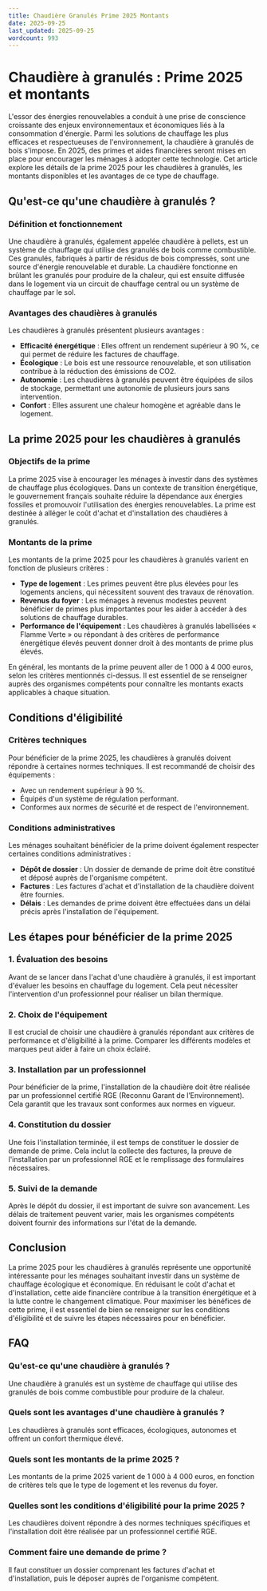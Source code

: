 ```yaml
---
title: Chaudière Granulés Prime 2025 Montants
date: 2025-09-25
last_updated: 2025-09-25
wordcount: 993
---
```


# Chaudière à granulés : Prime 2025 et montants

L'essor des énergies renouvelables a conduit à une prise de conscience croissante des enjeux environnementaux et économiques liés à la consommation d'énergie. Parmi les solutions de chauffage les plus efficaces et respectueuses de l'environnement, la chaudière à granulés de bois s'impose. En 2025, des primes et aides financières seront mises en place pour encourager les ménages à adopter cette technologie. Cet article explore les détails de la prime 2025 pour les chaudières à granulés, les montants disponibles et les avantages de ce type de chauffage.

## Qu'est-ce qu'une chaudière à granulés ?

### Définition et fonctionnement

Une chaudière à granulés, également appelée chaudière à pellets, est un système de chauffage qui utilise des granulés de bois comme combustible. Ces granulés, fabriqués à partir de résidus de bois compressés, sont une source d'énergie renouvelable et durable. La chaudière fonctionne en brûlant les granulés pour produire de la chaleur, qui est ensuite diffusée dans le logement via un circuit de chauffage central ou un système de chauffage par le sol.

### Avantages des chaudières à granulés

Les chaudières à granulés présentent plusieurs avantages :

- **Efficacité énergétique** : Elles offrent un rendement supérieur à 90 %, ce qui permet de réduire les factures de chauffage.
- **Écologique** : Le bois est une ressource renouvelable, et son utilisation contribue à la réduction des émissions de CO2.
- **Autonomie** : Les chaudières à granulés peuvent être équipées de silos de stockage, permettant une autonomie de plusieurs jours sans intervention.
- **Confort** : Elles assurent une chaleur homogène et agréable dans le logement.

## La prime 2025 pour les chaudières à granulés

### Objectifs de la prime

La prime 2025 vise à encourager les ménages à investir dans des systèmes de chauffage plus écologiques. Dans un contexte de transition énergétique, le gouvernement français souhaite réduire la dépendance aux énergies fossiles et promouvoir l'utilisation des énergies renouvelables. La prime est destinée à alléger le coût d'achat et d'installation des chaudières à granulés.

### Montants de la prime

Les montants de la prime 2025 pour les chaudières à granulés varient en fonction de plusieurs critères :

- **Type de logement** : Les primes peuvent être plus élevées pour les logements anciens, qui nécessitent souvent des travaux de rénovation.
- **Revenus du foyer** : Les ménages à revenus modestes peuvent bénéficier de primes plus importantes pour les aider à accéder à des solutions de chauffage durables.
- **Performance de l'équipement** : Les chaudières à granulés labellisées « Flamme Verte » ou répondant à des critères de performance énergétique élevés peuvent donner droit à des montants de prime plus élevés.

En général, les montants de la prime peuvent aller de 1 000 à 4 000 euros, selon les critères mentionnés ci-dessus. Il est essentiel de se renseigner auprès des organismes compétents pour connaître les montants exacts applicables à chaque situation.

## Conditions d'éligibilité

### Critères techniques

Pour bénéficier de la prime 2025, les chaudières à granulés doivent répondre à certaines normes techniques. Il est recommandé de choisir des équipements :

- Avec un rendement supérieur à 90 %.
- Équipés d'un système de régulation performant.
- Conformes aux normes de sécurité et de respect de l'environnement.

### Conditions administratives

Les ménages souhaitant bénéficier de la prime doivent également respecter certaines conditions administratives :

- **Dépôt de dossier** : Un dossier de demande de prime doit être constitué et déposé auprès de l'organisme compétent.
- **Factures** : Les factures d'achat et d'installation de la chaudière doivent être fournies.
- **Délais** : Les demandes de prime doivent être effectuées dans un délai précis après l'installation de l'équipement.

## Les étapes pour bénéficier de la prime 2025

### 1. Évaluation des besoins

Avant de se lancer dans l'achat d'une chaudière à granulés, il est important d'évaluer les besoins en chauffage du logement. Cela peut nécessiter l'intervention d'un professionnel pour réaliser un bilan thermique.

### 2. Choix de l'équipement

Il est crucial de choisir une chaudière à granulés répondant aux critères de performance et d'éligibilité à la prime. Comparer les différents modèles et marques peut aider à faire un choix éclairé.

### 3. Installation par un professionnel

Pour bénéficier de la prime, l'installation de la chaudière doit être réalisée par un professionnel certifié RGE (Reconnu Garant de l’Environnement). Cela garantit que les travaux sont conformes aux normes en vigueur.

### 4. Constitution du dossier

Une fois l'installation terminée, il est temps de constituer le dossier de demande de prime. Cela inclut la collecte des factures, la preuve de l'installation par un professionnel RGE et le remplissage des formulaires nécessaires.

### 5. Suivi de la demande

Après le dépôt du dossier, il est important de suivre son avancement. Les délais de traitement peuvent varier, mais les organismes compétents doivent fournir des informations sur l'état de la demande.

## Conclusion

La prime 2025 pour les chaudières à granulés représente une opportunité intéressante pour les ménages souhaitant investir dans un système de chauffage écologique et économique. En réduisant le coût d'achat et d'installation, cette aide financière contribue à la transition énergétique et à la lutte contre le changement climatique. Pour maximiser les bénéfices de cette prime, il est essentiel de bien se renseigner sur les conditions d'éligibilité et de suivre les étapes nécessaires pour en bénéficier.

## FAQ

### Qu'est-ce qu'une chaudière à granulés ?

Une chaudière à granulés est un système de chauffage qui utilise des granulés de bois comme combustible pour produire de la chaleur.

### Quels sont les avantages d'une chaudière à granulés ?

Les chaudières à granulés sont efficaces, écologiques, autonomes et offrent un confort thermique élevé.

### Quels sont les montants de la prime 2025 ?

Les montants de la prime 2025 varient de 1 000 à 4 000 euros, en fonction de critères tels que le type de logement et les revenus du foyer.

### Quelles sont les conditions d'éligibilité pour la prime 2025 ?

Les chaudières doivent répondre à des normes techniques spécifiques et l'installation doit être réalisée par un professionnel certifié RGE.

### Comment faire une demande de prime ?

Il faut constituer un dossier comprenant les factures d'achat et d'installation, puis le déposer auprès de l'organisme compétent.